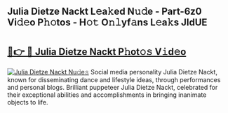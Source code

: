 ## Julia Dietze Nackt L𝚎a𝚔ed N𝚞𝚍e - Part-6z0 Vi𝚍𝚎o P𝚑𝚘tos - H𝚘𝚝 O𝚗𝚕yf𝚊ns L𝚎a𝚔s JIdUE

# <h2><a href="http://kf1nqbo.oniu.top/?m=Julia+Dietze+Nackt">🔗👉 🔴 Julia Dietze Nackt P𝚑ot𝚘𝚜 V𝚒d𝚎o</a></h2>

[![Julia Dietze Nackt Nu𝚍e𝚜](https://i.imgur.com/0qMVB7G.gif)](http://kf1nqbo.oniu.top/?m=Julia+Dietze+Nackt)
Social media personality Julia Dietze Nackt, known for disseminating dance and lifestyle ideas, through performances and personal blogs. Brilliant puppeteer Julia Dietze Nackt, celebrated for their exceptional abilities and accomplishments in bringing inanimate objects to life.  
